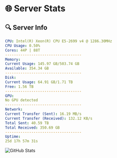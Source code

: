 # 🌐 Server Stats
## 🔍 Server Info
```yaml
CPU: Intel(R) Xeon(R) CPU E5-2699 v4 @ 1286.30MHz
CPU Usage: 0.50%
Cores: 44P | 88T
-----------------------------------
Memory:
Current Usage: 145.97 GB/503.74 GB
Available: 354.34 GB
-----------------------------------
Disk:
Current Usage: 64.91 GB/1.71 TB
Free: 1.56 TB
-----------------------------------
GPU:
No GPU detected
-----------------------------------
Network:
Current Transfer (Sent): 16.19 MB/s
Current Transfer (Received): 132.12 KB/s
Total Sent: 40.59 TB
Total Received: 350.69 GB
-----------------------------------
Uptime:
25d 17h 57m 31s
```
![GitHub Stats](https://img.shields.io/badge/Updated-2025-04-02_15:20:21-blue)